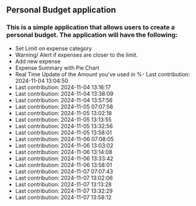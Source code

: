 ## Personal Budget application

### This is a simple application that allows users to create a personal budget. The application will have the following:

- Set Limit on expense category
- Warning/ Alert if expenses are closer to the limit.
- Add new expense
- Expense Summary with Pie Chart
- Real Time Update of the Amount you've used in %- Last contribution: 2024-11-04 13:04:50
- Last contribution: 2024-11-04 13:16:17
- Last contribution: 2024-11-04 13:38:09
- Last contribution: 2024-11-04 13:57:56
- Last contribution: 2024-11-05 07:07:58
- Last contribution: 2024-11-05 13:02:18
- Last contribution: 2024-11-05 13:13:55
- Last contribution: 2024-11-05 13:32:56
- Last contribution: 2024-11-05 13:58:01
- Last contribution: 2024-11-06 07:08:05
- Last contribution: 2024-11-06 13:03:02
- Last contribution: 2024-11-06 13:14:08
- Last contribution: 2024-11-06 13:33:42
- Last contribution: 2024-11-06 13:58:01
- Last contribution: 2024-11-07 07:07:43
- Last contribution: 2024-11-07 13:02:06
- Last contribution: 2024-11-07 13:13:28
- Last contribution: 2024-11-07 13:32:29
- Last contribution: 2024-11-07 13:58:12
